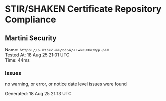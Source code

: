 # STIR/SHAKEN Certificate Repository Compliance

## Martini Security

Name: `https://p.mtsec.me/2e5a/JFwvXURxGWyp.pem`\
Tested At: 18 Aug 25 21:01 UTC\
Time: 44ms

### Issues

no warning, or error, or notice date level issues were found

Generated: 18 Aug 25 21:13 UTC